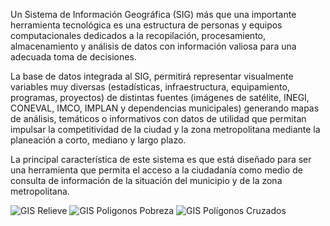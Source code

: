 
Un Sistema de Información Geográfica (SIG) más que una importante herramienta tecnológica es una estructura de personas y equipos computacionales dedicados a la recopilación, procesamiento, almacenamiento y análisis de datos con información valiosa para una adecuada toma de decisiones.

La base de datos integrada al SIG, permitirá representar visualmente variables muy diversas (estadísticas, infraestructura, equipamiento, programas, proyectos) de distintas fuentes (imágenes de satélite, INEGI, CONEVAL, IMCO, IMPLAN y dependencias municipales) generando mapas de análisis, temáticos o informativos con datos de utilidad que permitan impulsar la competitividad de la ciudad y la zona metropolitana mediante la planeación a corto, mediano y largo plazo.

La principal característica de este sistema es que está diseñado para ser una herramienta que permita el acceso a la ciudadanía como medio de consulta de información de la situación del municipio y de la zona metropolitana.

<img class="img-responsive contenido-imagen" src="introduccion/gis-01-relieve.jpg" alt="GIS Relieve">

<img class="img-responsive contenido-imagen" src="introduccion/gis-02-poligonos-pobreza.jpg" alt="GIS Poligonos Pobreza">

<img class="img-responsive contenido-imagen" src="introduccion/gis-03-poligonos-cruzados.jpg" alt="GIS Polígonos Cruzados">
